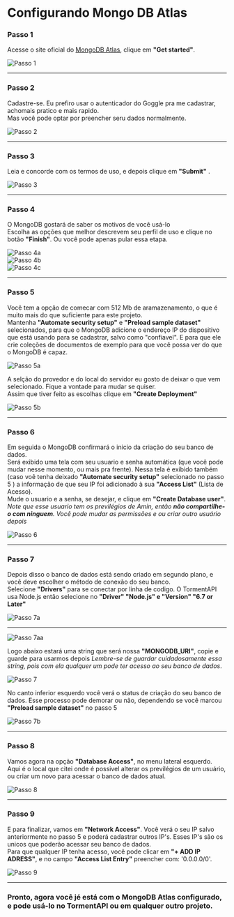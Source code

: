 # Configurando Mongo DB Atlas

### Passo 1
Acesse o site oficial do [MongoDB Atlas](https://www.mongodb.com/products/platform/atlas-database), clique em **"Get started"**.  

![Passo 1](../mongo-step1.png)

---
### Passo 2   
Cadastre-se. Eu prefiro usar o autenticador do Goggle pra me cadastrar, achomais pratico e mais rapido.  
Mas você pode optar por preencher seru dados normalmente.  

![Passo 2](../mongo-step2.png) 

---
### Passo 3
Leia e concorde com os termos de uso, e depois clique em **"Submit"** .  

![Passo 3](../mongo-step3.png) 

---
### Passo 4 
O MongoDB gostará de saber os motivos de você usá-lo  
Escolha as opções que melhor descrevem seu perfil de uso e clique no botão **"Finish"**. Ou você pode apenas pular essa etapa.  

![Passo 4a](../mongo-step4a.png)  
![Passo 4b](../mongo-step4b.png)  
![Passo 4c](../mongo-step4c.png)   

---
### Passo 5 
Você tem a opção de comecar com 512 Mb de aramazenamento, o que é muito mais do que suficiente para este projeto.  
Mantenha **"Automate security setup"** e **"Preload sample dataset"** selecionados, para que o MongoDB adicione o endereço IP do dispositivo que está usando para se cadastrar, salvo como "confiavel". E para que ele crie coleções de documentos de exemplo para que você possa ver do que o MongoDB é capaz.  

![Passo 5a](../mongo-step5a.png)  

A selção do provedor e do local do servidor eu gosto de deixar o que vem selecionado. Fique a vontade para mudar se quiser.  
Assim que tiver feito as escolhas clique em **"Create Deployment"**  

![Passo 5b](../mongo-step5b.png)  

---
### Passo 6
Em seguida o MongoDB confirmará o inicio da criação do seu banco de dados.  
Será exibido uma tela com seu usuario e senha automática (que você pode mudar nesse momento, ou mais pra frente). Nessa tela é exibido também (caso voê tenha deixado **"Automate security setup"** selecionado no passo 5 ) a informação de que seu IP foi adicionado à sua **"Access List"** (Lista de Acesso).  
Mude o usuario e a senha, se desejar, e clique em **"Create Database user"**.  
*Note que esse usuario tem os previlégios de Amin, então **não compartilhe-o com ninguem**. Você pode mudar as permissões e ou criar outro usuário depois*

![Passo 6](../mongo-step6-1.png)  

---
### Passo 7 
Depois disso o banco de dados está sendo criado em segundo plano, e você deve escolher o método de conexão do seu banco.  
Selecione **"Drivers"** para se conectar por linha de codigo.
O TormentAPI usa Node.js então selecione no **"Driver" "Node.js" e "Version" "6.7 or Later"**  

![Passo 7a](../mongo-step7a.png)  

---

![Passo 7aa](../mongo-step7aa.png)   

Logo abaixo estará uma string que será nossa **"MONGODB_URI"**, copie e guarde para usarmos depois
*Lembre-se de guardar cuidadosamente essa string, pois com ela qualquer um pode ter acesso ao seu banco de dados*.  

![Passo 7](../mongo-step7.png) 

No canto inferior esquerdo você verá o status de criação do seu banco de dados. Esse processo pode demorar ou não, dependendo se você marcou **"Preload sample dataset"** no passo 5 

![Passo 7b](../mongo-step7b.png) 

---
### Passo 8
Vamos agora na opção **"Database Access"**, no menu lateral esquerdo.  
Aqui é o local que citei onde é possivel alterar os previlégios de um usuário, ou criar um novo para acessar o banco de dados atual.

![Passo 8](../mongo-step8.png)  

---
### Passo 9 
E para finalizar, vamos em **"Network Access"**.
Você verá o seu IP salvo anteriormente no passo 5 e poderá cadastrar outros IP's. Esses IP's são os unicos que poderão acessar seu banco de dados.  
Para que qualquer IP tenha acesso, você pode clicar em **"+ ADD IP ADRESS"**, e no campo **"Access List Entry"** preencher com: '0.0.0.0/0'.  

![Passo 9](../mongo-step9.png) 

---
### Pronto, agora você jé está com o MongoDB Atlas configurado, e pode usá-lo no TormentAPI ou em qualquer outro projeto.